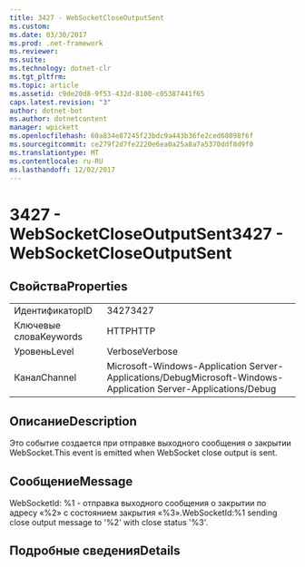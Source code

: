 ```yaml
---
title: 3427 - WebSocketCloseOutputSent
ms.custom: 
ms.date: 03/30/2017
ms.prod: .net-framework
ms.reviewer: 
ms.suite: 
ms.technology: dotnet-clr
ms.tgt_pltfrm: 
ms.topic: article
ms.assetid: c9de20d8-9f53-432d-8100-c05387441f65
caps.latest.revision: "3"
author: dotnet-bot
ms.author: dotnetcontent
manager: wpickett
ms.openlocfilehash: 60a834e87245f23bdc9a443b36fe2ced68098f6f
ms.sourcegitcommit: ce279f2d7fe2220e6ea0a25a8a7a5370ddf8d9f0
ms.translationtype: MT
ms.contentlocale: ru-RU
ms.lasthandoff: 12/02/2017
---
```

# <a name="3427---websocketcloseoutputsent"></a><span data-ttu-id="ae4dc-102">3427 - WebSocketCloseOutputSent</span><span class="sxs-lookup"><span data-stu-id="ae4dc-102">3427 - WebSocketCloseOutputSent</span></span>
## <a name="properties"></a><span data-ttu-id="ae4dc-103">Свойства</span><span class="sxs-lookup"><span data-stu-id="ae4dc-103">Properties</span></span>  
  
|||  
|-|-|  
|<span data-ttu-id="ae4dc-104">Идентификатор</span><span class="sxs-lookup"><span data-stu-id="ae4dc-104">ID</span></span>|<span data-ttu-id="ae4dc-105">3427</span><span class="sxs-lookup"><span data-stu-id="ae4dc-105">3427</span></span>|  
|<span data-ttu-id="ae4dc-106">Ключевые слова</span><span class="sxs-lookup"><span data-stu-id="ae4dc-106">Keywords</span></span>|<span data-ttu-id="ae4dc-107">HTTP</span><span class="sxs-lookup"><span data-stu-id="ae4dc-107">HTTP</span></span>|  
|<span data-ttu-id="ae4dc-108">Уровень</span><span class="sxs-lookup"><span data-stu-id="ae4dc-108">Level</span></span>|<span data-ttu-id="ae4dc-109">Verbose</span><span class="sxs-lookup"><span data-stu-id="ae4dc-109">Verbose</span></span>|  
|<span data-ttu-id="ae4dc-110">Канал</span><span class="sxs-lookup"><span data-stu-id="ae4dc-110">Channel</span></span>|<span data-ttu-id="ae4dc-111">Microsoft-Windows-Application Server-Applications/Debug</span><span class="sxs-lookup"><span data-stu-id="ae4dc-111">Microsoft-Windows-Application Server-Applications/Debug</span></span>|  
  
## <a name="description"></a><span data-ttu-id="ae4dc-112">Описание</span><span class="sxs-lookup"><span data-stu-id="ae4dc-112">Description</span></span>  
 <span data-ttu-id="ae4dc-113">Это событие создается при отправке выходного сообщения о закрытии WebSocket.</span><span class="sxs-lookup"><span data-stu-id="ae4dc-113">This event is emitted when WebSocket close output is sent.</span></span>  
  
## <a name="message"></a><span data-ttu-id="ae4dc-114">Сообщение</span><span class="sxs-lookup"><span data-stu-id="ae4dc-114">Message</span></span>  
 <span data-ttu-id="ae4dc-115">WebSocketId: %1 - отправка выходного сообщения о закрытии по адресу «%2» с состоянием закрытия «%3».</span><span class="sxs-lookup"><span data-stu-id="ae4dc-115">WebSocketId:%1 sending close output message to '%2' with close status '%3'.</span></span>  
  
## <a name="details"></a><span data-ttu-id="ae4dc-116">Подробные сведения</span><span class="sxs-lookup"><span data-stu-id="ae4dc-116">Details</span></span>
